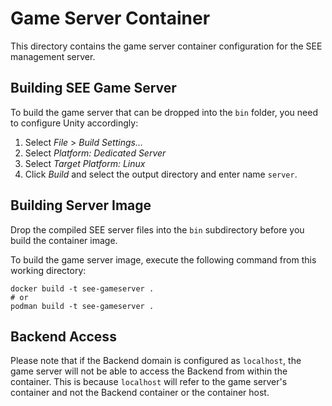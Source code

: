 # Game Server Container

This directory contains the game server container configuration for the SEE management server.


## Building SEE Game Server

To build the game server that can be dropped into the `bin` folder, you need to configure Unity accordingly:

1. Select *File* > *Build Settings…*
2. Select *Platform: Dedicated Server*
3. Select *Target Platform: Linux*
4. Click *Build* and select the output directory and enter name `server`.


## Building Server Image

Drop the compiled SEE server files into the `bin` subdirectory before you build the container image.

To build the game server image, execute the following command from this working directory:

```
docker build -t see-gameserver .
# or
podman build -t see-gameserver .
```

## Backend Access

Please note that if the Backend domain is configured as `localhost`, the game server will not be able to access the Backend from within the container.
This is because `localhost` will refer to the game server's container and not the Backend container or the container host.
